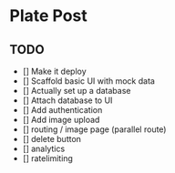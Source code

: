 # Plate Post

## TODO

- [] Make it deploy
- [] Scaffold basic UI with mock data
- [] Actually set up a database
- [] Attach database to UI
- [] Add authentication
- [] Add image upload
- [] routing / image page (parallel route)
- [] delete button
- [] analytics
- [] ratelimiting